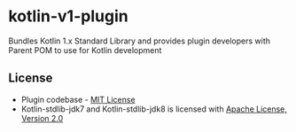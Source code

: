 # kotlin-v1-plugin
Bundles Kotlin 1.x Standard Library and provides plugin developers with Parent POM to use for Kotlin development

## License

* Plugin codebase - [MIT License](http://opensource.org/licenses/MIT) 
* Kotlin-stdlib-jdk7 and Kotlin-stdlib-jdk8 is licensed with [Apache License, Version 2.0](http://www.apache.org/licenses/)
